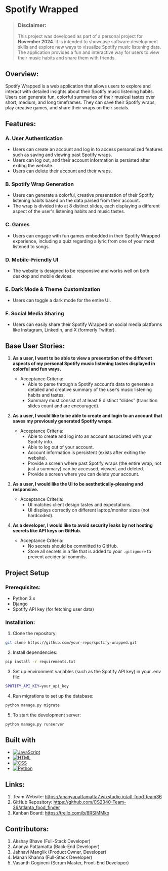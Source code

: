 # Spotify Wrapped

> ### Disclaimer:
> This project was developed as part of a personal project for **November 2024**. It is intended to showcase software development skills and explore new ways to visualize Spotify music listening data. The application provides a fun and interactive way for users to view their music habits and share them with friends.

## Overview:
Spotify Wrapped is a web application that allows users to explore and interact with detailed insights about their Spotify music listening habits. Users can generate fun, colorful summaries of their musical tastes over short, medium, and long timeframes. They can save their Spotify wraps, play creative games, and share their wraps on their socials.

## Features:
### A. User Authentication
- Users can create an account and log in to access personalized features such as saving and viewing past Spotify wraps.
- Users can log out, and their account information is persisted after exiting the website.
- Users can delete their account and their wraps.

### B. Spotify Wrap Generation
- Users can generate a colorful, creative presentation of their Spotify listening habits based on the data parsed from their account.
- The wrap is divided into at 8 distinct slides, each displaying a different aspect of the user's listening habits and music tastes.

### C. Games
- Users can engage with fun games embedded in their Spotify Wrapped experience, including a quiz regarding a lyric from one of your most listened to songs.

### D. Mobile-Friendly UI
- The website is designed to be responsive and works well on both desktop and mobile devices.

### E. Dark Mode & Theme Customization
- Users can toggle a dark mode for the entire UI.

### F. Social Media Sharing
- Users can easily share their Spotify Wrapped on social media platforms like Instagram, LinkedIn, and X (formerly Twitter).

## Base User Stories:
1. **As a user, I want to be able to view a presentation of the different aspects of my personal Spotify music listening tastes displayed in colorful and fun ways.**
    - Acceptance Criteria:
        - Able to parse through a Spotify account’s data to generate a detailed and creative summary of the user’s music listening habits and tastes.
        - Summary must consist of at least 8 distinct “slides” (transition slides count and are encouraged).

2. **As a user, I would like to be able to create and login to an account that saves my previously generated Spotify wraps.**
    - Acceptance Criteria:
        - Able to create and log into an account associated with your Spotify info.
        - Able to log out of your account.
        - Account information is persistent (exists after exiting the website).
        - Provide a screen where past Spotify wraps (the entire wrap, not just a summary) can be accessed, viewed, and deleted.
        - Provide a screen where you can delete your account.

3. **As a user, I would like the UI to be aesthetically-pleasing and responsive.**
    - Acceptance Criteria:
        - UI matches client design tastes and expectations.
        - UI displays correctly on different laptop/monitor sizes (not hardcoded).

4. **As a developer, I would like to avoid security leaks by not hosting secrets like API keys on GitHub.**
    - Acceptance Criteria:
        - No secrets should be committed to GitHub.
        - Store all secrets in a file that is added to your `.gitignore` to prevent accidental commits.


## Project Setup
### Prerequisites:
- Python 3.x
- Django
- Spotify API key (for fetching user data)

### Installation:
1. Clone the repository:
```sh
git clone https://github.com/your-repo/spotify-wrapped.git
```

2. Install dependencies:
```sh
pip install -r requirements.txt
```

3. Set up environment variables (such as the Spotify API key) in your .env file:
```sh
SPOTIFY_API_KEY=your_api_key
```

4. Run migrations to set up the database:
```sh
python manage.py migrate
```

5. To start the development server:
```sh
python manage.py runserver
```


## Built with
* [![JavaScript][JavaScript.com]][JavaScript-url]
* [![HTML][HTML.com]][HTML-url]
* [![CSS][CSS.com]][CSS-url]
* [![Python][Python.org]][Python-url]


[JavaScript.com]: https://img.shields.io/badge/JavaScript-323330?style=for-the-badge&logo=javascript
[JavaScript-url]: https://www.javascript.com/

[HTML.com]: https://img.shields.io/badge/HTML5-E34F26?style=for-the-badge&logo=html5
[HTML-url]: https://developer.mozilla.org/en-US/docs/Web/HTML

[CSS.com]: https://img.shields.io/badge/CSS3-1572B6?style=for-the-badge&logo=css3
[CSS-url]: https://developer.mozilla.org/en-US/docs/Web/CSS

[TailwindCSS.com]: https://img.shields.io/badge/TailwindCSS-38B2AC?style=for-the-badge&logo=tailwind-css
[TailwindCSS-url]: https://tailwindcss.com/

[Python.org]: https://img.shields.io/badge/Python-3776AB?style=for-the-badge&logo=python
[Python-url]: https://www.python.org/

## Links:
1. Team Website: https://ananyapattamatta7.wixstudio.io/atl-food-team36
2. GitHub Repository: https://github.com/CS2340-Team-36/atlanta_food_finder
3. Kanban Board: https://trello.com/b/8RSIMMko


## Contributors:
1. Akshay Bhave (Full-Stack Developer)
2. Ananya Pattamatta (Back-End Developer)
3. Jahnavi Manglik (Product Owner, Developer)
4. Manan Khanna (Full-Stack Developer)
5. Vasanth Gogineni (Scrum Master, Front-End Developer)


